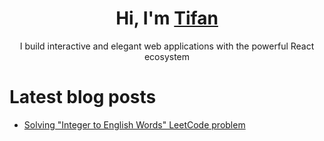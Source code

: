 <h1 align="center">Hi, I'm <a href="https://tifan.me/">Tifan</a></h1>

<p align="center">
  I build interactive and elegant web applications with the powerful React ecosystem
</p>

# Latest blog posts
<!-- BLOG-POST-LIST:START -->
- [Solving &quot;Integer to English Words&quot; LeetCode problem](https://tifan.me/blog/integer-to-english-words)
<!-- BLOG-POST-LIST:END -->

<!-- <h2>I work with this tech</h2>
<p align="center">
  <picture>
    <source
      srcset="https://skillicons.dev/icons?i=typescript%2Creact%2Cnextjs%2Ctailwindcss%2Cfirebase%2Cgooglecloud%2Cmysql%2Credis%2Cdeno%2Cnodejs%2Clinux%2Cbash&theme=dark"
      media="(prefers-color-scheme: dark)"
    />
    <img
      alt="Tech stack"
      src="https://skillicons.dev/icons?i=typescript%2Creact%2Cnextjs%2Ctailwindcss%2Cfirebase%2Cgooglecloud%2Cmysql%2Credis%2Cdeno%2Cnodejs%2Clinux%2Cbash&theme=light"
    />
  </picture>
</p> -->

<!-- <h2>My stats</h2>
<p align="center">
  <picture>
    <source
      srcset="https://tifandotme-stats.vercel.app/api?username=tifandotme&show_icons=true&hide_rank=true&custom_title=Stats&hide=contribs&count_private=true&hide_border=true&theme=github_dark&disable_animations=true"
      media="(prefers-color-scheme: dark)"
    />
    <img
      alt="Stats"
      src="https://tifandotme-stats.vercel.app/api?username=tifandotme&show_icons=true&hide_rank=true&custom_title=Stats&hide=contribs&count_private=true&hide_border=true&theme=github_light&disable_animations=true"
    />
  </picture>

  <picture>
    <source
      srcset="https://tifandotme-stats.vercel.app/api/top-langs/?username=tifandotme&hide=html%2Ccss&layout=compact&disable_animations=true&hide_border=true&theme=github_dark&size_weight=0.8&count_weight=0.2"
      media="(prefers-color-scheme: dark)"
    />
    <img
      alt="Most used languages"
      src="https://tifandotme-stats.vercel.app/api/top-langs/?username=tifandotme&hide=html%2Ccss&layout=compact&disable_animations=true&hide_border=true&theme=github_light&size_weight=0.8&count_weight=0.2"
    />
  </picture>
</p>

<br>
<p align="right">
  <picture>
    <img
      alt="Profile views badge"
      src="https://komarev.com/ghpvc/?username=tifandotme&style=flat-square"
    />
  </picture>
</p> -->

<!--

<picture>
<img align="center" src="/github-metrics.svg" alt="Metrics" width="400">
</picture>

https://github.blog/changelog/2022-05-19-specify-theme-context-for-images-in-markdown-beta/

Skillicons soon-to-be-added icons:
prisma,tailwindcss,astro,sentry,nextjs,planetscale,postgress,postman,rabbitmq,redis,wasm

Notable stats:
- https://git.io/streak-stats
- https://www.githubtrends.io/wrapped/tifandotme
- https://github.com/gautamkrishnar/blog-post-workflow

TODO: Add WakaTime stats once I have decent amount of data
-->
